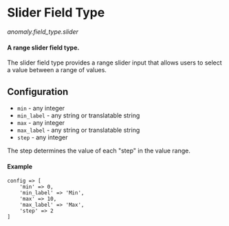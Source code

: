 # Slider Field Type

*anomaly.field_type.slider*

#### A range slider field type.

The slider field type provides a range slider input that allows users to select a value between a range of values.

## Configuration

- `min` - any integer
- `min_label` - any string or translatable string
- `max` - any integer
- `max_label` - any string or translatable string
- `step` - any integer

The step determines the value of each "step" in the value range. 

#### Example

	config => [
		'min' => 0,
        'min_label' => 'Min',
        'max' => 10,
        'max_label' => 'Max',
        'step' => 2
	]
